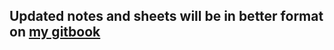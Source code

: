## Updated notes and sheets will be in better format on [my gitbook](https://app.gitbook.com/@ryan-dehaas/s/pentesting-cheat-sheet/~/drafts/-M7_4kEVRS0Xg1maHAOe/exploitation/buffer-overflow)
